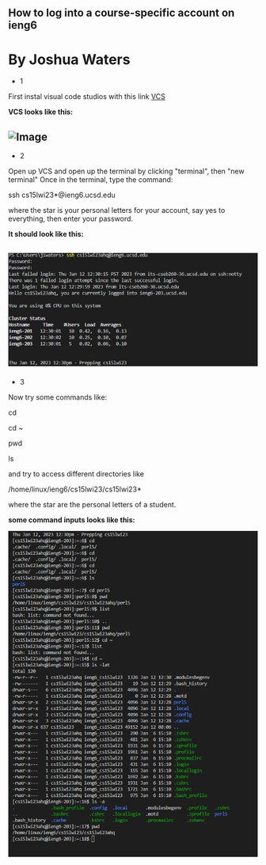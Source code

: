 ## How to log into a course-specific account on ieng6
# By Joshua Waters
- 1

First instal visual code studios with this link
[VCS](https://code.visualstudio.com/)

**VCS looks like this:**

![Image](https://jjlenox.github.io/cse15l-lab-reports/Screenshot%202023-01-12%20123611.png)
---
- 2 

Open up VCS and open up the terminal by clicking "terminal", then "new terminal"
Once in the terminal, type the command:

ssh cs15lwi23*@ieng6.ucsd.edu

where the star is your personal letters for your account,
say yes to everything,
then enter your password.

**It should look like this:**

![Image](https://github.com/jjlenox/cse15l-lab-reports/blob/main/Screenshot%202023-01-12%20123844.png)
---
- 3

Now try some commands like:

cd

cd ~

pwd

ls

and try to access different directories like

/home/linux/ieng6/cs15lwi23/cs15lwi23*

where the star are the personal letters of a student.

**some command inputs looks like this:**

![Image](https://github.com/jjlenox/cse15l-lab-reports/blob/main/Screenshot%202023-01-12%20123936.png)
